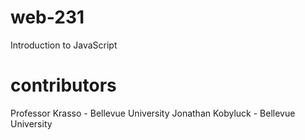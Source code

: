 # web-231
Introduction to JavaScript

# contributors
Professor Krasso - Bellevue University
Jonathan Kobyluck - Bellevue University
